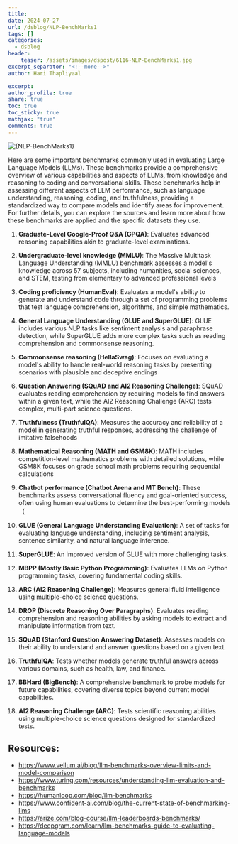 ```yaml
---
title: 
date: 2024-07-27
url: /dsblog/NLP-BenchMarks1
tags: []
categories:
  - dsblog
header:
    teaser: /assets/images/dspost/6116-NLP-BenchMarks1.jpg
excerpt_separator: "<!--more-->"   
author: Hari Thapliyaal   

excerpt:   
author_profile: true   
share: true   
toc: true   
toc_sticky: true 
mathjax: "true"
comments: true
---
```


![{NLP-BenchMarks1}]({/assets/images/dspost/6116-NLP-BenchMarks1.jpg})

Here are some important benchmarks commonly used in evaluating Large Language Models (LLMs). These benchmarks provide a comprehensive overview of various capabilities and aspects of LLMs, from knowledge and reasoning to coding and conversational skills. These benchmarks help in assessing different aspects of LLM performance, such as language understanding, reasoning, coding, and truthfulness, providing a standardized way to compare models and identify areas for improvement. For further details, you can explore the sources and learn more about how these benchmarks are applied and the specific datasets they use.

1. **Graduate-Level Google-Proof Q&A (GPQA)**: Evaluates advanced reasoning capabilities akin to graduate-level examinations.

2. **Undergraduate-level knowledge (MMLU)**: The Massive Multitask Language Understanding (MMLU) benchmark assesses a model's knowledge across 57 subjects, including humanities, social sciences, and STEM, testing from elementary to advanced professional levels

3. **Coding proficiency (HumanEval)**: Evaluates a model's ability to generate and understand code through a set of programming problems that test language comprehension, algorithms, and simple mathematics.

4. **General Language Understanding (GLUE and SuperGLUE)**: GLUE includes various NLP tasks like sentiment analysis and paraphrase detection, while SuperGLUE adds more complex tasks such as reading comprehension and commonsense reasoning.

5. **Commonsense reasoning (HellaSwag)**: Focuses on evaluating a model's ability to handle real-world reasoning tasks by presenting scenarios with plausible and deceptive endings

6. **Question Answering (SQuAD and AI2 Reasoning Challenge)**: SQuAD evaluates reading comprehension by requiring models to find answers within a given text, while the AI2 Reasoning Challenge (ARC) tests complex, multi-part science questions.

7. **Truthfulness (TruthfulQA)**: Measures the accuracy and reliability of a model in generating truthful responses, addressing the challenge of imitative falsehoods

8. **Mathematical Reasoning (MATH and GSM8K)**: MATH includes competition-level mathematics problems with detailed solutions, while GSM8K focuses on grade school math problems requiring sequential calculations

9. **Chatbot performance (Chatbot Arena and MT Bench)**: These benchmarks assess conversational fluency and goal-oriented success, often using human evaluations to determine the best-performing models【


10. **GLUE (General Language Understanding Evaluation)**: A set of tasks for evaluating language understanding, including sentiment analysis, sentence similarity, and natural language inference.

11. **SuperGLUE**: An improved version of GLUE with more challenging tasks.

12. **MBPP (Mostly Basic Python Programming)**: Evaluates LLMs on Python programming tasks, covering fundamental coding skills.

13. **ARC (AI2 Reasoning Challenge)**: Measures general fluid intelligence using multiple-choice science questions.

14. **DROP (Discrete Reasoning Over Paragraphs)**: Evaluates reading comprehension and reasoning abilities by asking models to extract and manipulate information from text.

15. **SQuAD (Stanford Question Answering Dataset)**: Assesses models on their ability to understand and answer questions based on a given text.

16. **TruthfulQA**: Tests whether models generate truthful answers across various domains, such as health, law, and finance.

17. **BBHard (BigBench)**: A comprehensive benchmark to probe models for future capabilities, covering diverse topics beyond current model capabilities.

18. **AI2 Reasoning Challenge (ARC)**: Tests scientific reasoning abilities using multiple-choice science questions designed for standardized tests.


## Resources: 

- https://www.vellum.ai/blog/llm-benchmarks-overview-limits-and-model-comparison
- https://www.turing.com/resources/understanding-llm-evaluation-and-benchmarks
- https://humanloop.com/blog/llm-benchmarks
- https://www.confident-ai.com/blog/the-current-state-of-benchmarking-llms
- https://arize.com/blog-course/llm-leaderboards-benchmarks/
- https://deepgram.com/learn/llm-benchmarks-guide-to-evaluating-language-models




